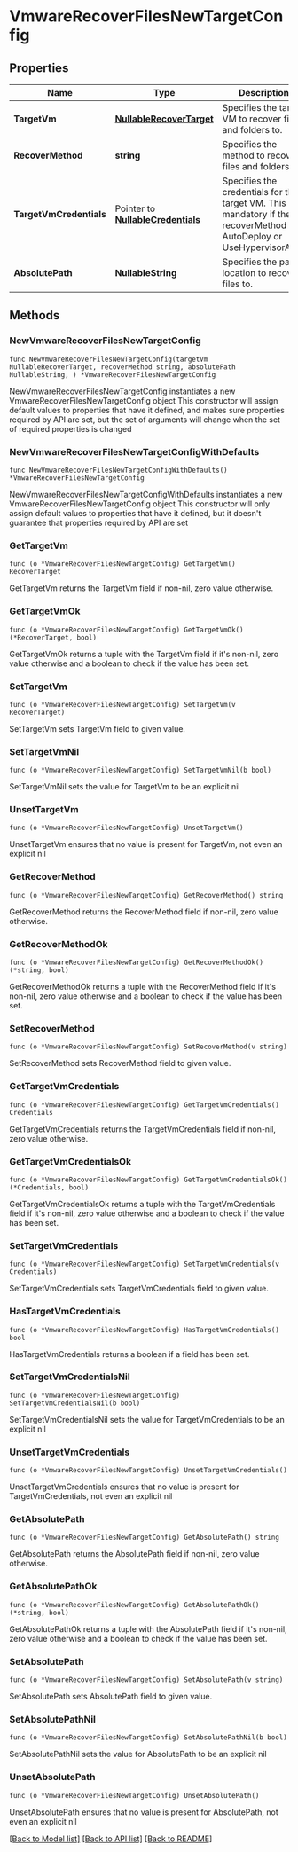 # VmwareRecoverFilesNewTargetConfig

## Properties

Name | Type | Description | Notes
------------ | ------------- | ------------- | -------------
**TargetVm** | [**NullableRecoverTarget**](RecoverTarget.md) | Specifies the target VM to recover files and folders to. | 
**RecoverMethod** | **string** | Specifies the method to recover files and folders. | 
**TargetVmCredentials** | Pointer to [**NullableCredentials**](Credentials.md) | Specifies the credentials for the target VM. This is mandatory if the recoverMethod is AutoDeploy or UseHypervisorApis. | [optional] 
**AbsolutePath** | **NullableString** | Specifies the path location to recover files to. | 

## Methods

### NewVmwareRecoverFilesNewTargetConfig

`func NewVmwareRecoverFilesNewTargetConfig(targetVm NullableRecoverTarget, recoverMethod string, absolutePath NullableString, ) *VmwareRecoverFilesNewTargetConfig`

NewVmwareRecoverFilesNewTargetConfig instantiates a new VmwareRecoverFilesNewTargetConfig object
This constructor will assign default values to properties that have it defined,
and makes sure properties required by API are set, but the set of arguments
will change when the set of required properties is changed

### NewVmwareRecoverFilesNewTargetConfigWithDefaults

`func NewVmwareRecoverFilesNewTargetConfigWithDefaults() *VmwareRecoverFilesNewTargetConfig`

NewVmwareRecoverFilesNewTargetConfigWithDefaults instantiates a new VmwareRecoverFilesNewTargetConfig object
This constructor will only assign default values to properties that have it defined,
but it doesn't guarantee that properties required by API are set

### GetTargetVm

`func (o *VmwareRecoverFilesNewTargetConfig) GetTargetVm() RecoverTarget`

GetTargetVm returns the TargetVm field if non-nil, zero value otherwise.

### GetTargetVmOk

`func (o *VmwareRecoverFilesNewTargetConfig) GetTargetVmOk() (*RecoverTarget, bool)`

GetTargetVmOk returns a tuple with the TargetVm field if it's non-nil, zero value otherwise
and a boolean to check if the value has been set.

### SetTargetVm

`func (o *VmwareRecoverFilesNewTargetConfig) SetTargetVm(v RecoverTarget)`

SetTargetVm sets TargetVm field to given value.


### SetTargetVmNil

`func (o *VmwareRecoverFilesNewTargetConfig) SetTargetVmNil(b bool)`

 SetTargetVmNil sets the value for TargetVm to be an explicit nil

### UnsetTargetVm
`func (o *VmwareRecoverFilesNewTargetConfig) UnsetTargetVm()`

UnsetTargetVm ensures that no value is present for TargetVm, not even an explicit nil
### GetRecoverMethod

`func (o *VmwareRecoverFilesNewTargetConfig) GetRecoverMethod() string`

GetRecoverMethod returns the RecoverMethod field if non-nil, zero value otherwise.

### GetRecoverMethodOk

`func (o *VmwareRecoverFilesNewTargetConfig) GetRecoverMethodOk() (*string, bool)`

GetRecoverMethodOk returns a tuple with the RecoverMethod field if it's non-nil, zero value otherwise
and a boolean to check if the value has been set.

### SetRecoverMethod

`func (o *VmwareRecoverFilesNewTargetConfig) SetRecoverMethod(v string)`

SetRecoverMethod sets RecoverMethod field to given value.


### GetTargetVmCredentials

`func (o *VmwareRecoverFilesNewTargetConfig) GetTargetVmCredentials() Credentials`

GetTargetVmCredentials returns the TargetVmCredentials field if non-nil, zero value otherwise.

### GetTargetVmCredentialsOk

`func (o *VmwareRecoverFilesNewTargetConfig) GetTargetVmCredentialsOk() (*Credentials, bool)`

GetTargetVmCredentialsOk returns a tuple with the TargetVmCredentials field if it's non-nil, zero value otherwise
and a boolean to check if the value has been set.

### SetTargetVmCredentials

`func (o *VmwareRecoverFilesNewTargetConfig) SetTargetVmCredentials(v Credentials)`

SetTargetVmCredentials sets TargetVmCredentials field to given value.

### HasTargetVmCredentials

`func (o *VmwareRecoverFilesNewTargetConfig) HasTargetVmCredentials() bool`

HasTargetVmCredentials returns a boolean if a field has been set.

### SetTargetVmCredentialsNil

`func (o *VmwareRecoverFilesNewTargetConfig) SetTargetVmCredentialsNil(b bool)`

 SetTargetVmCredentialsNil sets the value for TargetVmCredentials to be an explicit nil

### UnsetTargetVmCredentials
`func (o *VmwareRecoverFilesNewTargetConfig) UnsetTargetVmCredentials()`

UnsetTargetVmCredentials ensures that no value is present for TargetVmCredentials, not even an explicit nil
### GetAbsolutePath

`func (o *VmwareRecoverFilesNewTargetConfig) GetAbsolutePath() string`

GetAbsolutePath returns the AbsolutePath field if non-nil, zero value otherwise.

### GetAbsolutePathOk

`func (o *VmwareRecoverFilesNewTargetConfig) GetAbsolutePathOk() (*string, bool)`

GetAbsolutePathOk returns a tuple with the AbsolutePath field if it's non-nil, zero value otherwise
and a boolean to check if the value has been set.

### SetAbsolutePath

`func (o *VmwareRecoverFilesNewTargetConfig) SetAbsolutePath(v string)`

SetAbsolutePath sets AbsolutePath field to given value.


### SetAbsolutePathNil

`func (o *VmwareRecoverFilesNewTargetConfig) SetAbsolutePathNil(b bool)`

 SetAbsolutePathNil sets the value for AbsolutePath to be an explicit nil

### UnsetAbsolutePath
`func (o *VmwareRecoverFilesNewTargetConfig) UnsetAbsolutePath()`

UnsetAbsolutePath ensures that no value is present for AbsolutePath, not even an explicit nil

[[Back to Model list]](../README.md#documentation-for-models) [[Back to API list]](../README.md#documentation-for-api-endpoints) [[Back to README]](../README.md)


